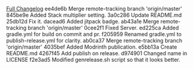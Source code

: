 [Full Changelog](https://github.com/RoBaertschi/stackable/compare/v0.2.1...v0.2.2)
ee4de6b Merge remote-tracking branch 'origin/master'
845be9e Added Stack multiplier setting.
3a0c286 Update README.md
25db12d Fix it.
dacead6 Added jitpack badge.
ab43a1e Merge remote-tracking branch 'origin/master'
0cee2f1 Fixed Server.
ed225ca Added gradle.yml for build on commit and pr.
f205959 Renamed gradle.yml to publish-release.yml for clarity.
ab0ca37 Merge remote-tracking branch 'origin/master'
4035bef Added Modrinth publication.
e5bb13a Create README.md
4267f45 Add publish on release.
d974901 Changed name in LICENSE
f2e3ad5 Modified genrelease.sh script so that it looks better.
